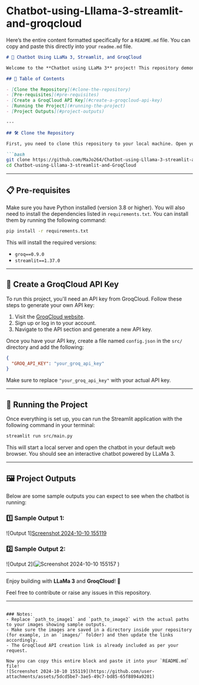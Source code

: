 # Chatbot-using-Lllama-3-streamlit-and-groqcloud


Here’s the entire content formatted specifically for a `README.md` file. You can copy and paste this directly into your `readme.md` file.

```markdown
# 🤖 Chatbot Using LLaMa 3, Streamlit, and GroqCloud

Welcome to the **Chatbot using LLaMa 3** project! This repository demonstrates how to set up and run a chatbot powered by LLaMa 3 and integrated with GroqCloud. Follow the steps below to clone the repository, install the dependencies, and run the project locally on your machine. 🛠️

## 📝 Table of Contents

- [Clone the Repository](#clone-the-repository)
- [Pre-requisites](#pre-requisites)
- [Create a GroqCloud API Key](#create-a-groqcloud-api-key)
- [Running the Project](#running-the-project)
- [Project Outputs](#project-outputs)

---

## 🛠️ Clone the Repository

First, you need to clone this repository to your local machine. Open your terminal and run:

```bash
git clone https://github.com/MaJo264/Chatbot-using-Lllama-3-streamlit-and-GroqCloud.git
cd Chatbot-using-Lllama-3-streamlit-and-GroqCloud
```

---

## 📋 Pre-requisites

Make sure you have Python installed (version 3.8 or higher). You will also need to install the dependencies listed in `requirements.txt`. You can install them by running the following command:

```bash
pip install -r requirements.txt
```

This will install the required versions:

- `groq==0.9.0`
- `streamlit==1.37.0`

---

## 🔑 Create a GroqCloud API Key

To run this project, you'll need an API key from GroqCloud. Follow these steps to generate your own API key:

1. Visit the [GroqCloud website](https://groq.com/cloud).
2. Sign up or log in to your account.
3. Navigate to the API section and generate a new API key.

Once you have your API key, create a file named `config.json` in the `src/` directory and add the following:

```json
{
  "GROQ_API_KEY": "your_groq_api_key"
}
```

Make sure to replace `"your_groq_api_key"` with your actual API key.

---

## 🚀 Running the Project

Once everything is set up, you can run the Streamlit application with the following command in your terminal:

```bash
streamlit run src/main.py
```

This will start a local server and open the chatbot in your default web browser. You should see an interactive chatbot powered by LLaMa 3.

---

## 🖼️ Project Outputs

Below are some sample outputs you can expect to see when the chatbot is running:

### 1️⃣ Sample Output 1:
![Output 1][Screenshot 2024-10-10 155119](https://github.com/user-attachments/assets/f240b7fa-eeae-4ea3-856a-6c6c34fe6ac5)

### 2️⃣ Sample Output 2:
![Output 2](![Screenshot 2024-10-10 155157](https://github.com/user-attachments/assets/f98737f8-0e8c-4c5c-b90b-b0838100a9a4)
)

---

Enjoy building with **LLaMa 3** and **GroqCloud**! 🚀

Feel free to contribute or raise any issues in this repository.

---
```

### Notes:
- Replace `path_to_image1` and `path_to_image2` with the actual paths to your images showing sample outputs.
- Make sure the images are saved in a directory inside your repository (for example, in an `images/` folder) and then update the links accordingly.
- The GroqCloud API creation link is already included as per your request.

Now you can copy this entire block and paste it into your `README.md` file!
![Screenshot 2024-10-10 155119](https://github.com/user-attachments/assets/5dcd5be7-3ae5-49c7-bd85-65f8894a9201)
